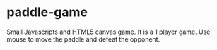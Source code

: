 # paddle-game

Small Javascripts and HTML5 canvas game. It is a 1 player game. Use mouse to move the paddle and defeat the opponent.

